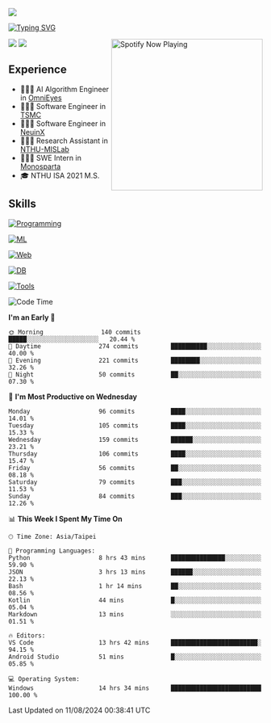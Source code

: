 ![](https://komarev.com/ghpvc/?username=peter0512lee&color=ff69b4)

[![Typing SVG](https://readme-typing-svg.herokuapp.com?color=F742BA&size=20&lines=Hi!+I'm+JYL)](https://git.io/typing-svg)

[<img src="https://spotify-now-playing.peter0512lee.vercel.app/api/spotify-playing" alt="Spotify Now Playing" width="300" align="right" />](https://open.spotify.com/user/21iyoswqgnkoe7peuesmqnhgy)

![](https://leetcard.jacoblin.cool/peter0512lee?theme=dark)
![](https://github-readme-activity-graph.vercel.app/graph?username=peter0512lee&theme=github)

## Experience
- 🧑🏻‍💻 AI Algorithm Engineer in [OmniEyes](https://www.theomnieyes.com/)
- 🧑🏻‍💻 Software Engineer in [TSMC](https://www.tsmc.com/)
- 🧑🏻‍💻 Software Engineer in [NeuinX](https://neuinx.com/)
- 🧑🏻‍💻 Research Assistant in [NTHU-MISLab](https://mislab.cs.nthu.edu.tw/)
- 🧑🏻‍💻 SWE Intern in [Monosparta](https://monosparta.org/)
- 🎓 NTHU ISA 2021 M.S.

## Skills
[![Programming](https://skillicons.dev/icons?i=py,kotlin,js)](https://skillicons.dev)

[![ML](https://skillicons.dev/icons?i=pytorch,opencv,sklearn)](https://skillicons.dev)

[![Web](https://skillicons.dev/icons?i=html,css,react,tailwind,nodejs,vite)](https://skillicons.dev)

[![DB](https://skillicons.dev/icons?i=firebase,sqlite,mysql,mongodb)](https://skillicons.dev)

[![Tools](https://skillicons.dev/icons?i=git,github,githubactions,vercel,docker,kubernetes,vscode,postman,anaconda,androidstudio)](https://skillicons.dev)

<!--
<table><tr><td valign="top" width="50%">

<img src="https://github-readme-stats-sigma-five.vercel.app/api?username=peter0512lee&hide_border=true&show_icons=true&locale=en&layout=compact&theme=dracula" align="left" style="width: 100%" />

</td><td valign="top" width="50%">

<img src="https://github-readme-stats-sigma-five.vercel.app/api/top-langs?username=peter0512lee&hide_border=true&show_icons=true&locale=en&layout=compact&theme=dracula" align="left" style="width: 100%" />

</td></tr></table>  
-->

<!--START_SECTION:waka-->
![Code Time](http://img.shields.io/badge/Code%20Time-1%2C211%20hrs%2034%20mins-blue)

**I'm an Early 🐤** 

```text
🌞 Morning                140 commits         █████░░░░░░░░░░░░░░░░░░░░   20.44 % 
🌆 Daytime                274 commits         ██████████░░░░░░░░░░░░░░░   40.00 % 
🌃 Evening                221 commits         ████████░░░░░░░░░░░░░░░░░   32.26 % 
🌙 Night                  50 commits          ██░░░░░░░░░░░░░░░░░░░░░░░   07.30 % 
```
📅 **I'm Most Productive on Wednesday** 

```text
Monday                   96 commits          ████░░░░░░░░░░░░░░░░░░░░░   14.01 % 
Tuesday                  105 commits         ████░░░░░░░░░░░░░░░░░░░░░   15.33 % 
Wednesday                159 commits         ██████░░░░░░░░░░░░░░░░░░░   23.21 % 
Thursday                 106 commits         ████░░░░░░░░░░░░░░░░░░░░░   15.47 % 
Friday                   56 commits          ██░░░░░░░░░░░░░░░░░░░░░░░   08.18 % 
Saturday                 79 commits          ███░░░░░░░░░░░░░░░░░░░░░░   11.53 % 
Sunday                   84 commits          ███░░░░░░░░░░░░░░░░░░░░░░   12.26 % 
```


📊 **This Week I Spent My Time On** 

```text
🕑︎ Time Zone: Asia/Taipei

💬 Programming Languages: 
Python                   8 hrs 43 mins       ███████████████░░░░░░░░░░   59.90 % 
JSON                     3 hrs 13 mins       ██████░░░░░░░░░░░░░░░░░░░   22.13 % 
Bash                     1 hr 14 mins        ██░░░░░░░░░░░░░░░░░░░░░░░   08.56 % 
Kotlin                   44 mins             █░░░░░░░░░░░░░░░░░░░░░░░░   05.04 % 
Markdown                 13 mins             ░░░░░░░░░░░░░░░░░░░░░░░░░   01.51 % 

🔥 Editors: 
VS Code                  13 hrs 42 mins      ████████████████████████░   94.15 % 
Android Studio           51 mins             █░░░░░░░░░░░░░░░░░░░░░░░░   05.85 % 

💻 Operating System: 
Windows                  14 hrs 34 mins      █████████████████████████   100.00 % 
```


 Last Updated on 11/08/2024 00:38:41 UTC
<!--END_SECTION:waka-->


<!--
**peter0512lee/peter0512lee** is a ✨ _special_ ✨ repository because its `README.md` (this file) appears on your GitHub profile.

